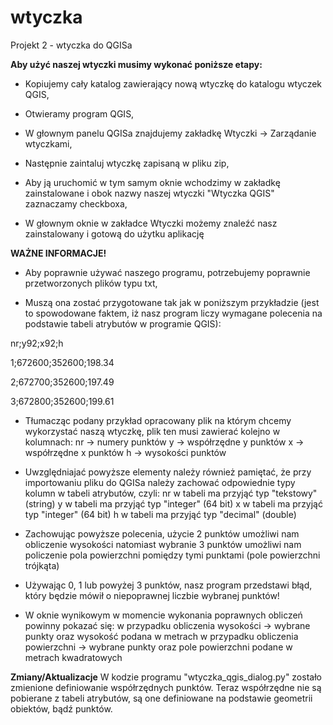 # wtyczka
Projekt 2 - wtyczka do QGISa

**Aby użyć naszej wtyczki musimy wykonać poniższe etapy:**

- Kopiujemy cały katalog zawierający nową wtyczkę do katalogu wtyczek QGIS,

- Otwieramy program QGIS,

- W głownym panelu QGISa znajdujemy zakładkę Wtyczki -> Zarządanie wtyczkami,

- Następnie zaintaluj wtyczkę zapisaną w pliku zip,

- Aby ją uruchomić w tym samym oknie wchodzimy w zakładkę zainstalowane i obok nazwy naszej wtyczki "Wtyczka QGIS" zaznaczamy checkboxa,

- W głownym oknie w zakładce Wtyczki możemy znaleźć nasz zainstalowany i gotową do użytku aplikację

**WAŻNE INFORMACJE!**

- Aby poprawnie używać naszego programu, potrzebujemy poprawnie przetworzonych plików typu txt,

- Muszą ona zostać przygotowane tak jak w poniższym przykładzie (jest to spowodowane faktem, iż nasz program liczy wymagane polecenia na podstawie tabeli atrybutów w programie QGIS):

nr;y92;x92;h

1;672600;352600;198.34

2;672700;352600;197.49

3;672800;352600;199.61


- Tłumacząc podany przykład opracowany plik na którym chcemy wykorzystać naszą wtyczkę, plik ten musi zawierać kolejno w kolumnach:
nr -> numery punktów
y -> współrzędne y punktów
x -> współrzędne x punktów
h -> wysokości punktów

- Uwzględniajać powyższe elementy należy również pamiętać, że przy importowaniu pliku do QGISa należy zachować odpowiednie typy kolumn w tabeli atrybutów, czyli:
nr w tabeli ma przyjąć typ "tekstowy" (string)
y w tabeli ma przyjąć typ "integer" (64 bit)
x w tabeli ma przyjąć typ "integer" (64 bit)
h w tabeli ma przyjąć typ "decimal" (double)

- Zachowując powyższe polecenia, użycie 2 punktów umożliwi nam obliczenie wysokości natomiast wybranie 3 punktów umożliwi nam policzenie pola powierzchni pomiędzy tymi punktami (pole powierzchni trójkąta)

- Używając 0, 1 lub powyżej 3 punktów, nasz program przedstawi błąd, który będzie mówił o niepoprawnej liczbie wybranej punktów!

- W oknie wynikowym w momencie wykonania poprawnych obliczeń powinny pokazać się:
w przypadku obliczenia wysokości -> wybrane punkty oraz wysokość podana w metrach
w przypadku obliczenia powierzchni -> wybrane punkty oraz pole powierzchni podane w metrach kwadratowych

**Zmiany/Aktualizacje**
W kodzie programu "wtyczka_qgis_dialog.py" zostało zmienione definiowanie współrzędnych punktów. Teraz współrzędne nie są pobierane z tabeli atrybutów, są one definiowane na podstawie geometrii obiektów, bądź punktów.
